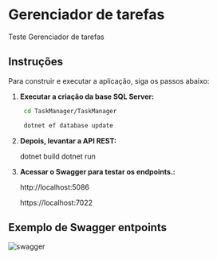 # Gerenciador de tarefas
Teste Gerenciador de tarefas

## Instruções

Para construir e executar a aplicação, siga os passos abaixo:

1. **Executar a criação da base SQL Server:**

   ```bash
    cd TaskManager/TaskManager

    dotnet ef database update


2. **Depois, levantar a API REST:**

    dotnet build
    dotnet run

3. **Acessar o Swagger para testar os endpoints.:**

    http://localhost:5086

    https://localhost:7022


## Exemplo de Swagger entpoints


![swagger](https://github.com/user-attachments/assets/dcd090cc-ea46-4338-9156-3e8d7b80a2a7)